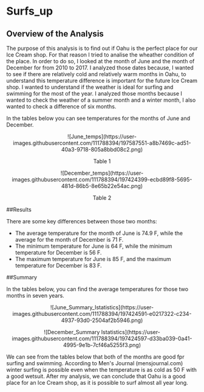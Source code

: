 # Surfs_up

## Overview of the Analysis

The purpose of this analysis is to find out if Oahu is the perfect place for our Ice Cream shop. For that reason I tried to analise the wheather condition of the place. In order to do so, I looked at the month of June and the month of December for from 2010 to 2017. I analyzed those dates because, I wanted to see if there are relatively cold and relatively warm months in Oahu, to understand this temperature difference is important for the future Ice Cream shop. I wanted to understand if the weather is ideal for surfing and swimming for the most of the year. I analyzed those months because I wanted to check the weather of a summer month and a winter month, I also wanted to check a difference of six months. 

In the tables below you can see temperatures for the months of June and December. 
 
<p align="center">
![June_temps](https://user-images.githubusercontent.com/111788394/197587551-a8b7469c-ad51-40a3-9718-805a8bbd08c2.png)


 <p align="center"> 
 Table 1
 
<p align="center"> 
 ![December_temps](https://user-images.githubusercontent.com/111788394/197424399-ecbd89f8-5695-481d-86b5-8e65b22e54ac.png)

 <p align="center"> 
 Table 2
 
##Results

There are some key differences between those two months:
- The average temperature for the month of June is 74.9 F, while the average for the month of December is 71 F. 
- The minimum temperature for June is 64 F, while the minimum temperature for December is 56 F.
- The maximum temperature for June is 85 F, and the maximum temperature for December is 83 F. 

##Summary

In the tables below, you can find the average temperatures for those two months in seven years. 
 
<p align="center">
 ![June_Summary_Istatistics](https://user-images.githubusercontent.com/111788394/197424591-e0217322-c234-4937-93d0-2504af2b5946.png)
<p align="center">
 ![December_Summary Istatistics](https://user-images.githubusercontent.com/111788394/197424597-d33ba039-0a41-4995-9e1b-7cf46a5255f3.png)


We can see from the tables below that both of the months are good fpr surfing and swimming. According to Men's Journal (mensjournal.com) winter surfing is possible even when the temperature is as cold as 50 F with a good wetsuit. After my analysis, we can conclude that Oahu is a good place for an Ice Cream shop, as it is possible to surf almost all year long. 
